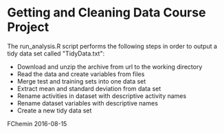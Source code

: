 # Getting and Cleaning Data Course Project

The run_analysis.R script performs the following steps in order to output a tidy data set called "TidyData.txt":

* Download and unzip the archive from url to the working directory
* Read the data and create variables from files
* Merge test and training sets into one data set
* Extract mean and standard deviation from data set
* Rename activities in dataset with descriptive activity names
* Rename dataset variables with descriptive names
* Create a new tidy data set

FChemin 2016-08-15
